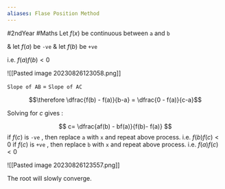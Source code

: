 ```yaml
---
aliases: Flase Position Method
---
```

#2ndYear #Maths 
Let $f(x)$ be continuous between `a` and `b` 

& let $f(a)$ be `-ve`
& let $f(b)$ be `+ve`

i.e. $f(a)f(b) < 0$


![[Pasted image 20230826123058.png]]

`Slope of AB` = `Slope of AC`

$$\therefore  
\dfrac{f(b) - f(a)}{b-a} =
\dfrac{0 - f(a)}{c-a}$$

Solving for $c$ gives :

$$ c= 
\dfrac{af(b) - bf(a)}{f(b)- f(a)}
$$
if $f(c)$ is `-ve` , then replace `a` with `x` and repeat above process. i.e. $f(b)f(c) < 0$
if $f(c)$ is `+ve` , then replace `b` with `x` and repeat above process. i.e. $f(a)f(c) < 0$


![[Pasted image 20230826123557.png]]

The root will slowly converge.